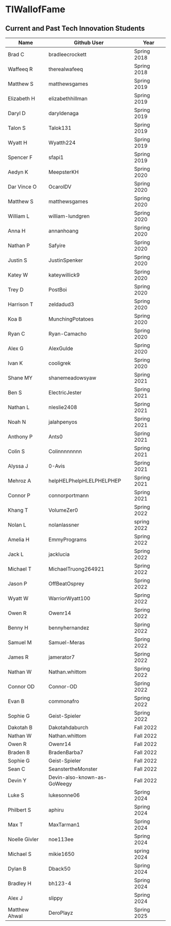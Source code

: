 # TIWallofFame

## Current and Past Tech Innovation Students

Name | Github User | Year |
--- | --- | --- |
Brad C | bradleecrockett | Spring 2018
Waffeeq R | therealwafeeq | Spring 2018
Matthew S | matthewsgames | Spring 2019
Elizabeth H | elizabethhillman | Spring 2019
Daryl D | daryldenaga | Spring 2019
Talon S | Talok131 | Spring 2019
Wyatt H | Wyatth224 | Spring 2019
Spencer F | sfapi1 | Spring 2019
Aedyn K | MeepsterKH | Spring 2020
Dar Vince O | OcarolDV | Spring 2020
Matthew S | matthewsgames | Spring 2020
William L | william-lundgren | Spring 2020
Anna H | annanhoang | Spring 2020
Nathan P | Safyire | Spring 2020
Justin S | JustinSpenker | Spring 2020
Katey W | kateywillick9 | Spring 2020
Trey D | PostBoi | Spring 2020
Harrison T | zeldadud3 | Spring 2020
Koa B | MunchingPotatoes | Spring 2020
Ryan C | Ryan-Camacho | Spring 2020
Alex G | AlexGulde | Spring 2020
Ivan K | cooligrek | Spring 2020
Shane MY |shanemeadowsyaw | Spring 2021
Ben S | ElectricJester | Spring 2021
Nathan L | nleslie2408 | Spring 2021
Noah N | jalahpenyos | Spring 2021
Anthony P | Ants0 | Spring 2021
Colin S | Colinnnnnnnn | Spring 2021
Alyssa J | 0-Avis | Spring 2021
Mehroz A | helpHELPhelpHLELPHELPHEP | Spring 2021
Connor P | connorportmann | Spring 2021
Khang T | VolumeZer0 | Spring 2022
Nolan L | nolanlassner | spring 2022
Amelia H | EmmyPrograms | Spring 2022
Jack L | jacklucia | Spring 2022
Michael T | MichaelTruong264921 | Spring 2022
Jason P | OffBeatOsprey | Spring 2022
Wyatt W | WarriorWyatt100 | Spring 2022
Owen R | Owenr14 | Spring 2022
Benny H | bennyhernandez | Spring 2022
Samuel M | Samuel-Meras | Spring 2022
James R | jamerator7 | Spring 2022
Nathan W | Nathan.whittom | Spring 2022
Connor OD | Connor-OD | Spring 2022
Evan B | commonafro | Spring 2022
Sophie G | Geist-Spieler | Spring 2022
Dakotah B | Dakotahdaburch | Fall 2022
Nathan W | Nathan.whittom | Fall 2022
Owen R | Owenr14 | Fall 2022
Braden B | BradenBarba7 | Fall 2022
Sophie G | Geist-Spieler | Fall 2022
Sean C | SeanstertheMonster | Fall 2022
Devin Y | Devin-also-known-as-GoWeegy | Fall 2022
Luke S | lukesonne06 | Spring 2024
Philbert S | aphiru | Spring 2024
Max T | MaxTarman1 | Spring 2024
Noelle Givler | noe113ee | Spring 2024
Michael S | mikie1650 | spring 2024 
Dylan B | Dback50 | Spring 2024
Bradley H | bh123-4 | Spring 2024
Alex J | slippy | Spring 2024
Matthew Ahwal | DeroPlayz | Spring 2025
